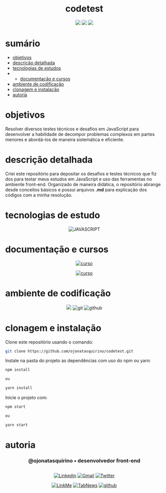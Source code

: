 <h1 align="center"> codetest </h1>

[comment]: <> (Adicione o seu usuário  e o nome do repositório)

<p align="center">
  <image
  src="https://img.shields.io/github/languages/count/ojonatasquirino/daysofcode"
  />
  <image
  src="https://img.shields.io/github/languages/top/ojonatasquirino/daysofcode"
  />
  <image
  src="https://img.shields.io/github/last-commit/ojonatasquirino/daysofcode"
  />

</p>
  
# sumário 

- [objetivos](#id01)
- [descrição detalhada](#id01.01)
- [tecnologias de estudos](#id04)
- - [documentação e cursos](#id04.01)
- [ambiente de codificação](#id05)
- [clonagem e instalação](#id06)
- [autoria](#id07)



# objetivos <a name="id01"></a>

Resolver diversos testes técnicos e desafios em JavaScript para desenvolver a habilidade de decompor problemas complexos em partes menores e abordá-los de maneira sistemática e eficiente.


# descrição detalhada <a name="id01.01"></a>

Criei este repositório para depositar os desafios e testes técnicos que fiz dos para testar meus estudos em JavaScript e uso das ferramentas no ambiente front-end. Organizado de maneira didática, o repositório abrange desde conceitos básicos e possui arquivos **.md** para explicação dos códigos com a minha resolução. 


# tecnologias de estudo <a name="id04"></a>

<div  align='center'> 


![JAVASCRIPT](https://img.shields.io/badge/ambiente_javascript-0D1117?style=for-the-badge&logo=javascript&logoColor=yellow)
 
[comment]: <> (link para adicionar badges: https://dev.to/envoy_/150-badges-for-github-pnk)

</div>

# documentação e cursos <a name="id04.01"></a>

<div  align='center'> 

[![curso](https://img.shields.io/badge/DaysOfcode_•_alura-0D1117?style=for-the-badge&logo=Databricks&logoColor=fff)](https://alura-7dayscode.vercel.app/logica-programacao.html)

[![curso](https://img.shields.io/badge/testes_técnicos_•_plataforma_codante-0D1117?style=for-the-badge&logo=Databricks&logoColor=fff)](https://codante.io/testes-tecnicos)
</div>

# ambiente de codificação <a name="id05"></a>

<div  align='center'> 

![](https://img.shields.io/badge/VSCode-0D1117?style=for-the-badge&logo=visual%20studio%20code&logoColor=blue)
![git](https://img.shields.io/badge/GIT-0D1117?style=for-the-badge&logo=git&logoColor=red)
![github](https://img.shields.io/badge/Github-0D1117?style=for-the-badge&logo=github&logoColor=fff)
</div>


# clonagem e instalação <a name="id06"></a>

Clone este repositório usando o comando:

```bash
git clone https://github.com/ojonatasquirino/codetest.git
```

Instale na pasta do projeto as dependências com uso do npm ou yarn:

```bash
npm install

ou

yarn install 
```

Inicie o projeto com:

```bash
npm start

ou

yarn start
```
[comment]: <> (Adicione o link da implatação, se houver)

# autoria <a name="id07"></a>

[comment]: <> (Adicione seu nome e função)

<h3 align='center'> @ojonatasquirino • desenvolvedor front-end
 </h3>

##

[comment]: <> (Adicione as suas redes sociais e profissionais)

<div align='center'>

[![Linkedin](https://img.shields.io/badge/LinkedIn-0D1117?style=for-the-badge&logo=linkedin&logoColor=blue)](https://www.linkedin.com/in/jonatasquirino/)
<a href = "mailto:quirinoj02@gmail.com">
![Gmail](https://img.shields.io/badge/Gmail-0D1117?style=for-the-badge&logo=gmail&logoColor=red)</a>
[![Twitter](https://img.shields.io/badge/Twitter-0D1117?style=for-the-badge&logo=twitter&logoColor=054595)](https://twitter.com/ojonatasquirino)

[![LinkMe](https://img.shields.io/badge/linkMe-0D1117?style=for-the-badge&logo=upcloud&logoColor=fff)](https://bit.ly/linkquirino)
[![TabNews](https://img.shields.io/badge/tabnews-0D1117?style=for-the-badge&logo=Databricks&logoColor=fff)](https://www.tabnews.com.br/ojonatasquirino)
[![github](https://img.shields.io/badge/Github-0D1117?style=for-the-badge&logo=github&logoColor=fff)](https://www.github.com/ojonatasquirino)
</div>


